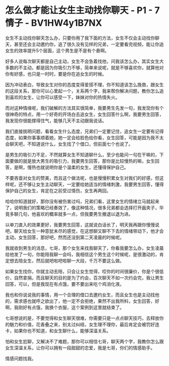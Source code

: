 # 怎么做才能让女生主动找你聊天 - P1 - 7情子 - BV1HW4y1B7NX

女生不主动找你聊天怎么办，只要你用了我下面的方法，女生不仅会主动找你聊天，甚至还会主动邀约你，追了很久没有见样的兄弟，一定要看完视频，能让你追女生的效率提升5个层面，这个男生是不是有个悬啊。

好多人说每次聊天都是自己主动，女生不会急着找他，问我该怎么办，其实女生大多数的不主动，都是因为你吸引力不够，简单来说呢，就是不够喜欢你，就算他对你有好感，也只是一时时，要是你在追女生的时候。

因为冲动表白，导致女生对你的态度变得爱搭不理，你不知道该怎么挽救，跟女生的这段关系，那你可以心里起一个，关系两个字，我来帮你解决问题，教你怎么追到喜欢的女生，让你可以感受一下，妹妹对你的热情失火。

而对这种情缘呢，我们破解的方法其实很简单，我要男生先发一句，我发现你有个很神奇的特点，用一个好奇的开场白去追女生，女生回答什么啊，我要男生回答，我发现你很能撑得住气，能够几天不主动跟我说话。

我们直接挑明问题，看看女生什么态度，兄弟们一定要记住，追女生一定要有记得态度，如果你事事顺着她，她一定会给脸色给你看，女生回答，可能是因为我不太会聊天吧，不知道说什么，女生找了个借口，但前面七个也说了。

是男生的吸引力不足，不然就算女生不知道聊什么，至少也能问一句在干嘛的，下面要做的就是放大男生的吸引力，我要男生回答，那你是比较慢热的嘛，女生回答，是啊，慢热也就说明你是个温柔的女生，还懂得保护自己。

不要吝啬对女生的赞美，而且这个做法呢，也是慢慢积累女生对我们的好感，但这样呢，还不够让女生主动聊天，一定要给她适当的情绪刺激，我要男生回答，懂得保护自己的女生，肯定在之前受过情伤，女生再两回。

哈哈你知道就好，那你没有被伤害过吗，兄弟们看，这里女生的情绪立马就起来了，说明我们的策略已经奏效了，像这种情况，很多兄弟都会选择打开画夹子，毕竟多聊几句，他喜欢的概率就多一点，但我要男生撤退以退为进。

以单刀直入的效果更好，我要男生回答，这就说白话长了，明天我再跟你慢慢说吧，聊天给女生一种意犹未尽的感觉，在这想聊又聊不下去的情绪带动下，他才会主动，女生回答，那好吧，然而还没到第二天凌晨的时候呢。

我就收到男生的消息，七哥，那个女生来找我聊天了，你看我要怎么办，女生凌晨给他发了一句，你能陪我聊一会吗，我相信这个男生这个时候呢，是很激动的，肯定想去陪女生，然后就吧啦吧啦聊一大段，千万不要这么做。

如果女生找你，你就主动去陪，只会让女生觉得，哎你的时间很廉价，你是个很低价，自然拿捐，而且聊天的目的是为了约会，百次聊天不如一次约会完，我让男生回答，可以，但是我现在有点饿，要不要出来吃个鸡消化液。

我也和你说说我的事情，用一个合理的借口去邀约女生，而且女生也是主动找他的，需求感也就呼之欲出了，他一定不会拒绝，果然不出我所料，女生回答，好啊，我刚好有点饿，我换个衣服，这个案例到这里就结束了。

七哥想说的是，不要觉得和女生聊天很难，你需要只是一点点聊天技巧，去释放你的魅力和价值，花香叠之来，别太过纠结，女生理不理你，最后肯定会被罚好连卡，如果你也不知道，和女生聊什么，能够深温关系。

怕和女生尬聊，又解决不了难题，那你可以相信七哥，聊天两个字，我教你怎么跟女生深温关系，让你可以拥有一段甜甜的恋爱，我是七哥，你们的情感助手。

情感问题找我。